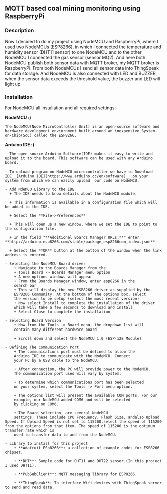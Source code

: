 ## MQTT based coal mining monitoring using RaspberryPi

### Description

 Now I decided to do my project using NodeMCU and RaspberryPi, where I used two NodeMCUs (ESP8266), in which I connected the temperature and humidity sensor (DHT11 sensor) to one NodeMCU and to the other NodeMCU I connected the gas sensor (sensor MQ2). And here both NodeMCU publish both sensor data with MQTT broker, my MQTT broker is RaspberryPi.
 From both NodeMCUs I send all sensor data into ThingSpeak for data storage. And NodeMCU is also connected with LED and BUZZER, when the sensor data exceeds the threshold value, the buzzer and LED will light up.

### Installation

For NodeMCU all installation and all required settings:-

  __NodeMCU :)__

    The NodeMCU(Node MicroController Unit) is an open-source software and hardware development enviornment built around an inexpensive System-on-Chip(SoC) called the ESP8266.

  __Arduino IDE :)__

    - The open-source Arduino Software(IDE) makes it easy to write and upload it to the board. This software can be used with any Arduino board. 

    - To upload program on NodeMCU microcontroller we have to Download IDE__[Arduino IDE](https://www.arduino.cc/en/software)__ on your system from which we can easily upload  our code on NodeMCU.

    - Add NdeMCU Library to the IDE 
      + The IDE needs to know details about the NodeMCU module.

      + This information is available in a configuration file which will be added to the IDE.

      + Select the **File->Preferences**

      + This will open up a new window, where we set the IDE to point to the configuration file.

      + In the field "**Additional Boards Manager URLs:**" enter **http://arduino.esp8266.com/stable/package_esp8266com_index.json**

      + Select the **OK** button at the bottom of the window when the link address is entered.

    - Selecting the NodeMCU Board driver
        + Navigate to the Boards Manager from the
        + Tools Board -> Boards Manager menu option
        + A new options windows will appear
        + From the Boards Manager window, enter esp8266 in the
        search bar
        + This will display the new ESP8266 driver as supplied by the
        ESP8266 Community. At the bottom of the options box, select
        the version to be setup (select the most recent version)
        + Now select Install to complete the installation of the driver
        which will take a few seconds to download and install
        + Select Close to complete the installation

    - Selecting Board Version
        + Now from the Tools -> Board menu, the dropdown list will
        contain many different hardware board

        + Scroll down and select the NodeMCU 1.0 (ESP-12E Module)

    - Defining The Communication Port
        + The communications port must be defined to allow the
        Arduino IDE to communicate with the NodeMCU. Connect
        your PC by a USB cable to the NodeMCU.

        + After connection, the PC will provide power to the NodeMCU.
        The communication port used will vary by system.

        + To determine which communications port has been selected
        on your system, select the Tools -> Port menu option.

        + The options list will present the available COM ports. For our
        example, our NodeMCU added COM6 and will be selected
        by clicking on COM6.

        + The Board selection, are several NodeMCU
        settings. These include CPU Frequency, Flash Size, andalso Upload Speed. If Upload Speed is not set to 115200,select the speed of 115200 from the options from that item. The speed of 115200 is the optimum transfer rate which is
        used to transfer data to and from the NodeMCU.

    - Library to install for this project
        + **Adafruit ESp8266**: a collcetion of example codes for ESP8266 chipset.

        + **DHT**: Sample code for DHT11 and DHT22 sensor.(In this project I used DHT11).

        + **PubSubClient**: MQTT messaging library for ESP8266.

        + **ThingSpeak**: To interface Wifi devices with ThingSpeak server to send and read data.
